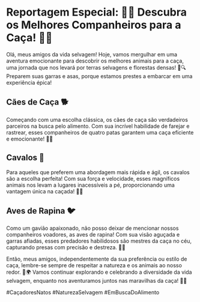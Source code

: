# Reportagem Especial: 🌟🦅 Descubra os Melhores Companheiros para a Caça! 🌟🦉

Olá, meus amigos da vida selvagem! Hoje, vamos mergulhar em uma aventura emocionante para descobrir os melhores animais para a caça, uma jornada que nos levará por terras selvagens e florestas densas! 🌳🔍 Preparem suas garras e asas, porque estamos prestes a embarcar em uma experiência épica!

## Cães de Caça 🐕

Começando com uma escolha clássica, os cães de caça são verdadeiros parceiros na busca pelo alimento. Com sua incrível habilidade de farejar e rastrear, esses companheiros de quatro patas garantem uma caça eficiente e emocionante! 🐾💨

## Cavalos 🐎

Para aqueles que preferem uma abordagem mais rápida e ágil, os cavalos são a escolha perfeita! Com sua força e velocidade, esses magníficos animais nos levam a lugares inacessíveis a pé, proporcionando uma vantagem única na caçada! 🐎💨

## Aves de Rapina 🐦

Como um gavião apaixonado, não posso deixar de mencionar nossos companheiros voadores, as aves de rapina! Com sua visão aguçada e garras afiadas, esses predadores habilidosos são mestres da caça no céu, capturando presas com precisão e destreza. 🦅🎯

Então, meus amigos, independentemente da sua preferência ou estilo de caça, lembre-se sempre de respeitar a natureza e os animais ao nosso redor. 🌿🌍 Vamos continuar explorando e celebrando a diversidade da vida selvagem, enquanto nos aventuramos juntos nas maravilhas da caça! 🌟🏹 

#CaçadoresNatos #NaturezaSelvagem #EmBuscaDoAlimento